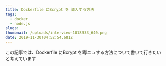 ```yaml
---
title: Dockerfile にBcrypt を 導入する方法
tags: 
  - docker
  - node.js 
slugs: 
thumbnail: /uploads/interview-1018333_640.png
date: 2019-11-30T04:52:54.681Z
---
```


この記事では、Dockerfile にBcrypt を導ニュする方法について書いて行きたいと考えています

